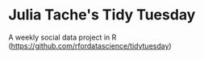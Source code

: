 # Julia Tache's Tidy Tuesday 

A weekly social data project in R (https://github.com/rfordatascience/tidytuesday) 
